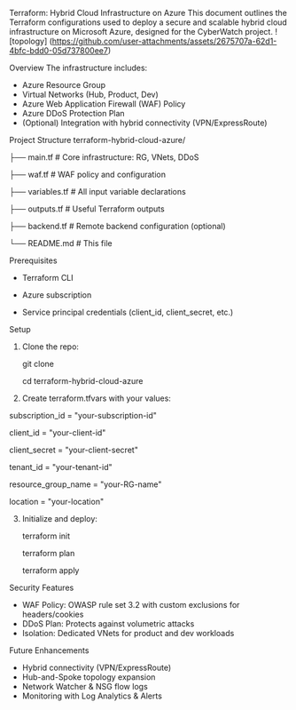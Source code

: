 Terraform: Hybrid Cloud Infrastructure on Azure
This document outlines the Terraform configurations used to deploy a secure and scalable hybrid cloud infrastructure on Microsoft Azure, designed for the CyberWatch project.
![topology]
(https://github.com/user-attachments/assets/2675707a-62d1-4bfc-bdd0-05d737800ee7)

Overview
The infrastructure includes:
- Azure Resource Group
- Virtual Networks (Hub, Product, Dev)
- Azure Web Application Firewall (WAF) Policy
- Azure DDoS Protection Plan
- (Optional) Integration with hybrid connectivity (VPN/ExpressRoute)

Project Structure
terraform-hybrid-cloud-azure/

├── main.tf           # Core infrastructure: RG, VNets, DDoS

├── waf.tf            # WAF policy and configuration

├── variables.tf      # All input variable declarations

├── outputs.tf        # Useful Terraform outputs

├── backend.tf        # Remote backend configuration (optional)

└── README.md         # This file

Prerequisites
- Terraform CLI
  
- Azure subscription
  
- Service principal credentials (client_id, client_secret, etc.)

Setup
1. Clone the repo:

    git clone 

    cd terraform-hybrid-cloud-azure
2. Create terraform.tfvars with your values:
   
subscription_id     = "your-subscription-id"

client_id           = "your-client-id"

client_secret       = "your-client-secret"

tenant_id           = "your-tenant-id"

resource_group_name = "your-RG-name"

location            = "your-location"

3. Initialize and deploy:

    terraform init
   
    terraform plan
   
    terraform apply
   
Security Features
- WAF Policy: OWASP rule set 3.2 with custom exclusions for headers/cookies
- DDoS Plan: Protects against volumetric attacks
- Isolation: Dedicated VNets for product and dev workloads

Future Enhancements
- Hybrid connectivity (VPN/ExpressRoute)
- Hub-and-Spoke topology expansion
- Network Watcher & NSG flow logs
- Monitoring with Log Analytics & Alerts


